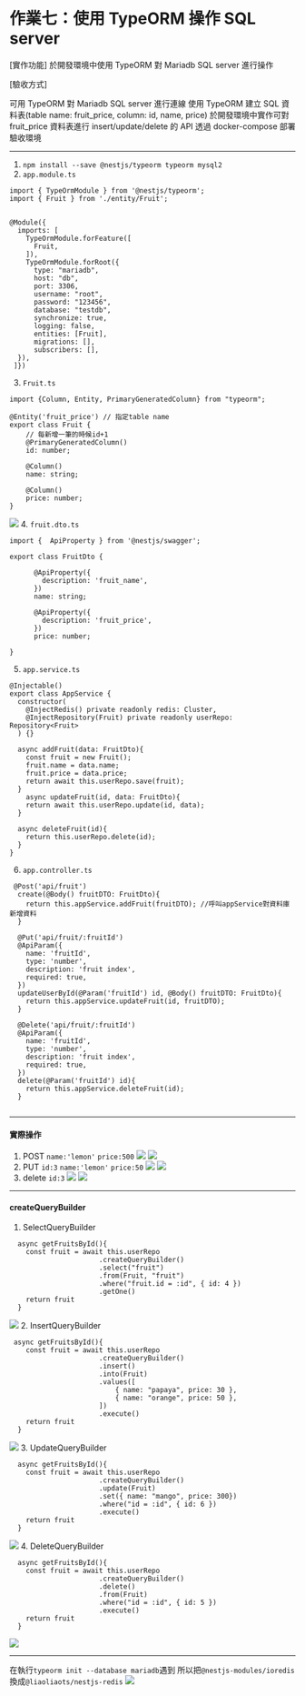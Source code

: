 # 作業七：使用 TypeORM 操作 SQL server
[實作功能]
於開發環境中使用 TypeORM 對 Mariadb SQL server 進行操作

[驗收方式]

可用 TypeORM 對 Mariadb SQL server 進行連線 
使用 TypeORM 建立 SQL 資料表(table name: fruit_price, column: id, name, price)
於開發環境中實作可對 fruit_price 資料表進行 insert/update/delete 的 API
透過 docker-compose 部署驗收環境

---

1. `npm install --save @nestjs/typeorm typeorm mysql2`
2. `app.module.ts`
```tsm
import { TypeOrmModule } from '@nestjs/typeorm';
import { Fruit } from './entity/Fruit';


@Module({
  imports: [
    TypeOrmModule.forFeature([
      Fruit,
    ]),
    TypeOrmModule.forRoot({
      type: "mariadb",
      host: "db",
      port: 3306,
      username: "root",
      password: "123456",
      database: "testdb",
      synchronize: true,
      logging: false,
      entities: [Fruit],
      migrations: [],
      subscribers: [],
  }),
 ]})
```
3. `Fruit.ts`
```tsm
import {Column, Entity, PrimaryGeneratedColumn} from "typeorm";

@Entity('fruit_price') // 指定table name
export class Fruit {
    // 每新增一筆的時候id+1
    @PrimaryGeneratedColumn()
    id: number;
  
    @Column()
    name: string;
    
    @Column()
    price: number;
}

```
![](https://i.imgur.com/K8Qvg7U.png)
4. `fruit.dto.ts`
```tsm
import {  ApiProperty } from '@nestjs/swagger';

export class FruitDto {
  
      @ApiProperty({
        description: 'fruit_name',
      })
      name: string;
    
      @ApiProperty({
        description: 'fruit_price',
      })
      price: number;
  
}
```

5. `app.service.ts`
```tsm
@Injectable()
export class AppService {
  constructor(
    @InjectRedis() private readonly redis: Cluster,
    @InjectRepository(Fruit) private readonly userRepo: Repository<Fruit>
  ) {}

  async addFruit(data: FruitDto){
    const fruit = new Fruit();
    fruit.name = data.name;
    fruit.price = data.price;
    return await this.userRepo.save(fruit);
  }
    async updateFruit(id, data: FruitDto){
    return await this.userRepo.update(id, data); 
  }

  async deleteFruit(id){
    return this.userRepo.delete(id); 
  }
}

```
6. `app.controller.ts`
```tsm
 @Post('api/fruit')
  create(@Body() fruitDTO: FruitDto){
    return this.appService.addFruit(fruitDTO); //呼叫appService對資料庫新增資料
  }
  
  @Put('api/fruit/:fruitId')
  @ApiParam({
    name: 'fruitId',
    type: 'number',
    description: 'fruit index',
    required: true,
  })
  updateUserById(@Param('fruitId') id, @Body() fruitDTO: FruitDto){
    return this.appService.updateFruit(id, fruitDTO);
  }

  @Delete('api/fruit/:fruitId')
  @ApiParam({
    name: 'fruitId',
    type: 'number',
    description: 'fruit index',
    required: true,
  })
  delete(@Param('fruitId') id){
    return this.appService.deleteFruit(id);
  }
  
```
---
#### 實際操作
1. POST `name:'lemon'` `price:500`
![](https://i.imgur.com/gjmMQKV.png)
![](https://i.imgur.com/Fxjdy2c.png)
2.  PUT `id:3` `name:'lemon'` `price:50`
![](https://i.imgur.com/GTPrauG.png)
![](https://i.imgur.com/2hBZLjr.png)
3. delete `id:3`
![](https://i.imgur.com/Xup1y6j.png)
![](https://i.imgur.com/WXcP40P.png)

---
#### createQueryBuilder
1. SelectQueryBuilder
```tsm
  async getFruitsById(){
    const fruit = await this.userRepo
                      .createQueryBuilder()
                      .select("fruit")
                      .from(Fruit, "fruit")
                      .where("fruit.id = :id", { id: 4 })
                      .getOne()
    return fruit
  }
```
![](https://i.imgur.com/3ZhSWSX.png)
2. InsertQueryBuilder
```tsm
 async getFruitsById(){
    const fruit = await this.userRepo
                      .createQueryBuilder()
                      .insert()
                      .into(Fruit)
                      .values([
                          { name: "papaya", price: 30 },
                          { name: "orange", price: 50 },
                      ])
                      .execute()
    return fruit
  }
```
![](https://i.imgur.com/GTQCZte.png)
3. UpdateQueryBuilder
```tsm
  async getFruitsById(){
    const fruit = await this.userRepo
                      .createQueryBuilder()  
                      .update(Fruit)
                      .set({ name: "mango", price: 300})
                      .where("id = :id", { id: 6 })
                      .execute()
    return fruit
  }
```
![](https://i.imgur.com/RFJ1Bq2.png)
4. DeleteQueryBuilder
```tsm
  async getFruitsById(){
    const fruit = await this.userRepo
                      .createQueryBuilder()  
                      .delete()
                      .from(Fruit)
                      .where("id = :id", { id: 5 })
                      .execute()
    return fruit
  }
```
![](https://i.imgur.com/OrMdBhP.png)

---
在執行`typeorm init --database mariadb`遇到
所以把`@nestjs-modules/ioredis`換成`@liaoliaots/nestjs-redis`
![](https://i.imgur.com/oZV8B8s.png)


